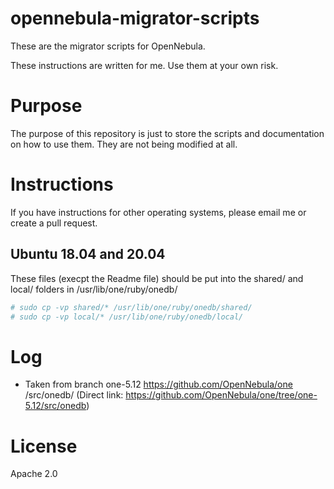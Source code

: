 # opennebula-migrator-scripts
These are the migrator scripts for OpenNebula.

These instructions are written for me.  Use them at your own risk.

# Purpose
The purpose of this repository is just to store the scripts and documentation on how to use them.  They are not being modified at all.

# Instructions
If you have instructions for other operating systems, please email me or create a pull request.

## Ubuntu 18.04 and 20.04
These files (execpt the Readme file) should be put into the shared/ and local/ folders in /usr/lib/one/ruby/onedb/

~~~~~~~~.sh
# sudo cp -vp shared/* /usr/lib/one/ruby/onedb/shared/
# sudo cp -vp local/* /usr/lib/one/ruby/onedb/local/
~~~~~~~~

# Log
 * Taken from branch one-5.12 https://github.com/OpenNebula/one /src/onedb/ (Direct link: https://github.com/OpenNebula/one/tree/one-5.12/src/onedb)

# License
Apache 2.0
